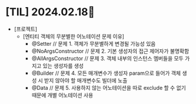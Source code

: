 # [TIL] 2024.02.18📒
  * [프로젝트]
      * [엔티티 객체의 무분별한 어노테이션 문제 이유]
        * @Setter // 문제 1. 객체가 무분별하게 변경될 가능성 있음
        * @NoArgsConstructor // 문제 2. 기본 생성자의 접근 제어자가 불명확함
        * @AllArgsConstructor // 문제 3. 객체 내부의 인스턴스 멤버들을 모두 가지고 있는 생성자를 생성
        * @Builder // 문제 4. 모든 매개변수가 생성자 param으로 들어가 객체 생성 시 받지 않아야 할 매개변수도 빌더에 노출
        * @Data // 문제 5. 사용하지 않는 어노테이션을 따로 exclude 할 수 없기 때문에 개별 어노테이션 사용
